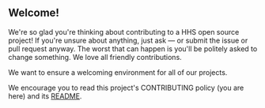 ## Welcome!

We're so glad you're thinking about contributing to a HHS open source project! If you're unsure about anything, just ask — or submit the issue or pull request anyway. The worst that can happen is you'll be politely asked to change something. We love all friendly contributions.

We want to ensure a welcoming environment for all of our projects.

We encourage you to read this project's CONTRIBUTING policy (you are here) and its [README](README.md).
